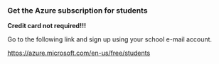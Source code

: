 ### Get the Azure subscription for students

**Credit card not required!!!**

Go to the following link and sign up using your school e-mail account.

https://azure.microsoft.com/en-us/free/students